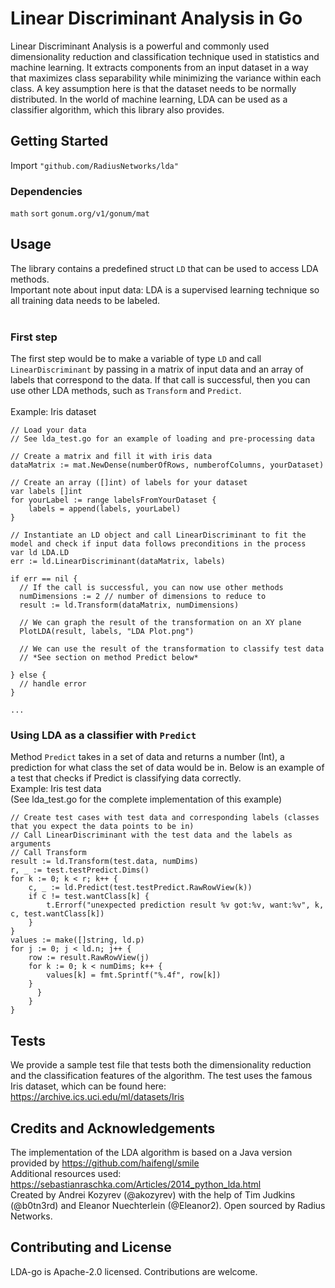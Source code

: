 # Linear Discriminant Analysis in Go

Linear Discriminant Analysis is a powerful and commonly used dimensionality reduction and classification technique used in statistics 
and machine learning. It extracts components from an input dataset in a way that maximizes class separability 
while minimizing the variance within each class. A key assumption here is that the dataset needs to be
normally distributed. In the world of machine learning, LDA can be used as a classifier algorithm, which this 
library also provides.

## Getting Started 

Import `"github.com/RadiusNetworks/lda"`

### Dependencies

`math`
`sort`
`gonum.org/v1/gonum/mat`

## Usage

The library contains a predefined struct `LD` that can be used to access LDA methods. <br/>
Important note about input data: LDA is a supervised learning technique so all training data needs to be labeled. <br/>
<br/>
### First step
The first step would be to make a variable of type `LD` and call `LinearDiscriminant` by passing in a matrix of input data and an array of labels that correspond to the data. If that call is successful, then you can use other LDA methods, such as `Transform` and `Predict`. <br/>
<br/>
Example: Iris dataset <br/>
```
// Load your data
// See lda_test.go for an example of loading and pre-processing data

// Create a matrix and fill it with iris data
dataMatrix := mat.NewDense(numberOfRows, numberofColumns, yourDataset)

// Create an array ([]int) of labels for your dataset
var labels []int
for yourLabel := range labelsFromYourDataset {
	labels = append(labels, yourLabel)
}

// Instantiate an LD object and call LinearDiscriminant to fit the model and check if input data follows preconditions in the process
var ld LDA.LD
err := ld.LinearDiscriminant(dataMatrix, labels)

if err == nil {
  // If the call is successful, you can now use other methods
  numDimensions := 2 // number of dimensions to reduce to
  result := ld.Transform(dataMatrix, numDimensions)
  
  // We can graph the result of the transformation on an XY plane
  PlotLDA(result, labels, "LDA Plot.png")
  
  // We can use the result of the transformation to classify test data
  // *See section on method Predict below*
  
} else {
  // handle error
}

...

```

### Using LDA as a classifier with `Predict`

Method `Predict` takes in a set of data and returns a number (Int), a prediction for what class the set of data would be in. Below is an example of a test that checks if Predict is classifying data correctly. <br/>
Example: Iris test data <br/>
(See lda_test.go for the complete implementation of this example) <br/>
```
// Create test cases with test data and corresponding labels (classes that you expect the data points to be in)
// Call LinearDiscriminant with the test data and the labels as arguments
// Call Transform
result := ld.Transform(test.data, numDims)
r, _ := test.testPredict.Dims()
for k := 0; k < r; k++ {
	c, _ := ld.Predict(test.testPredict.RawRowView(k))
	if c != test.wantClass[k] {
		t.Errorf("unexpected prediction result %v got:%v, want:%v", k, c, test.wantClass[k])
	}
}
values := make([]string, ld.p)
for j := 0; j < ld.n; j++ {
	row := result.RawRowView(j)
	for k := 0; k < numDims; k++ {
		values[k] = fmt.Sprintf("%.4f", row[k])
	}
      }
    }
}
```

## Tests

We provide a sample test file that tests both the dimensionality reduction and the classification features of the algorithm. The test uses the famous Iris dataset, which can be found here: https://archive.ics.uci.edu/ml/datasets/Iris

## Credits and Acknowledgements

The implementation of the LDA algorithm is based on a Java version provided by https://github.com/haifengl/smile <br/>
Additional resources used: https://sebastianraschka.com/Articles/2014_python_lda.html <br/>
Created by Andrei Kozyrev (@akozyrev) with the help of Tim Judkins (@b0tn3rd) and Eleanor Nuechterlein (@Eleanor2). Open sourced by Radius Networks.

## Contributing and License
LDA-go is Apache-2.0 licensed. Contributions are welcome.
